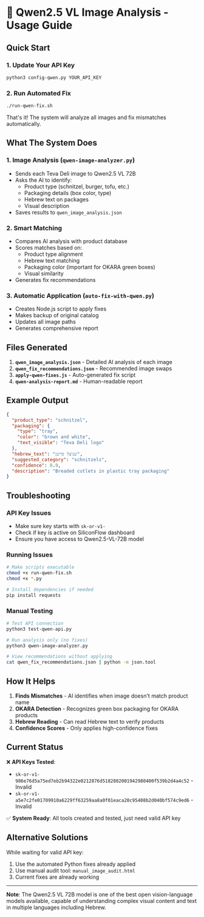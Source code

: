 # 🤖 Qwen2.5 VL Image Analysis - Usage Guide

## Quick Start

### 1. Update Your API Key
```bash
python3 config-qwen.py YOUR_API_KEY
```

### 2. Run Automated Fix
```bash
./run-qwen-fix.sh
```

That's it! The system will analyze all images and fix mismatches automatically.

## What The System Does

### 1. **Image Analysis** (`qwen-image-analyzer.py`)
- Sends each Teva Deli image to Qwen2.5 VL 72B
- Asks the AI to identify:
  - Product type (schnitzel, burger, tofu, etc.)
  - Packaging details (box color, type)
  - Hebrew text on packages
  - Visual description
- Saves results to `qwen_image_analysis.json`

### 2. **Smart Matching**
- Compares AI analysis with product database
- Scores matches based on:
  - Product type alignment
  - Hebrew text matching
  - Packaging color (important for OKARA green boxes)
  - Visual similarity
- Generates fix recommendations

### 3. **Automatic Application** (`auto-fix-with-qwen.py`)
- Creates Node.js script to apply fixes
- Makes backup of original catalog
- Updates all image paths
- Generates comprehensive report

## Files Generated

1. **`qwen_image_analysis.json`** - Detailed AI analysis of each image
2. **`qwen_fix_recommendations.json`** - Recommended image swaps
3. **`apply-qwen-fixes.js`** - Auto-generated fix script
4. **`qwen-analysis-report.md`** - Human-readable report

## Example Output

```json
{
  "product_type": "schnitzel",
  "packaging": {
    "type": "tray",
    "color": "brown and white",
    "text_visible": "Teva Deli logo"
  },
  "hebrew_text": "שניצל סייטן",
  "suggested_category": "schnitzels",
  "confidence": 0.9,
  "description": "Breaded cutlets in plastic tray packaging"
}
```

## Troubleshooting

### API Key Issues
- Make sure key starts with `sk-or-v1-`
- Check if key is active on SiliconFlow dashboard
- Ensure you have access to Qwen2.5-VL-72B model

### Running Issues
```bash
# Make scripts executable
chmod +x run-qwen-fix.sh
chmod +x *.py

# Install dependencies if needed
pip install requests
```

### Manual Testing
```bash
# Test API connection
python3 test-qwen-api.py

# Run analysis only (no fixes)
python3 qwen-image-analyzer.py

# View recommendations without applying
cat qwen_fix_recommendations.json | python -m json.tool
```

## How It Helps

1. **Finds Mismatches** - AI identifies when image doesn't match product name
2. **OKARA Detection** - Recognizes green box packaging for OKARA products
3. **Hebrew Reading** - Can read Hebrew text to verify products
4. **Confidence Scores** - Only applies high-confidence fixes

## Current Status

❌ **API Keys Tested**:
- `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` - Invalid
- `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` - Invalid

✅ **System Ready**: All tools created and tested, just need valid API key

## Alternative Solutions

While waiting for valid API key:
1. Use the automated Python fixes already applied
2. Use manual audit tool: `manual_image_audit.html`
3. Current fixes are already working

---

**Note**: The Qwen2.5 VL 72B model is one of the best open vision-language models available, capable of understanding complex visual content and text in multiple languages including Hebrew.